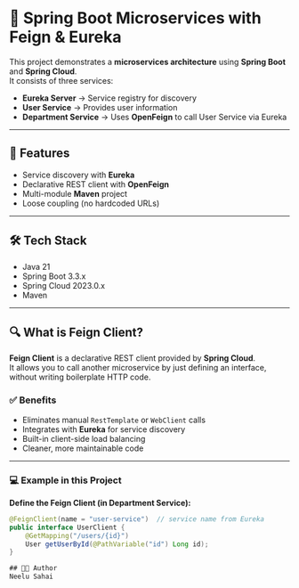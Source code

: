 # 🚀 Spring Boot Microservices with Feign & Eureka   

This project demonstrates a **microservices architecture** using **Spring Boot** and **Spring Cloud**.  
It consists of three services: 

- **Eureka Server** → Service registry for discovery  
- **User Service** → Provides user information  
- **Department Service** → Uses **OpenFeign** to call User Service via Eureka   

---

## 🔑 Features
- Service discovery with **Eureka**
- Declarative REST client with **OpenFeign**  
- Multi-module **Maven** project
- Loose coupling (no hardcoded URLs)

---

## 🛠 Tech Stack
- Java 21  
- Spring Boot 3.3.x  
- Spring Cloud 2023.0.x   
- Maven  

---

## 🔍 What is Feign Client?

**Feign Client** is a declarative REST client provided by **Spring Cloud**.  
It allows you to call another microservice by just defining an interface, without writing boilerplate HTTP code.

### ✅ Benefits
- Eliminates manual `RestTemplate` or `WebClient` calls  
- Integrates with **Eureka** for service discovery  
- Built-in client-side load balancing  
- Cleaner, more maintainable code  

---

### 💻 Example in this Project

**Define the Feign Client (in Department Service):**
```java
@FeignClient(name = "user-service")  // service name from Eureka
public interface UserClient {
    @GetMapping("/users/{id}")
    User getUserById(@PathVariable("id") Long id);
}

## 👨‍💻 Author
Neelu Sahai  
